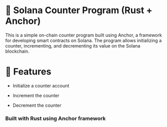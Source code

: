 # 🧮 Solana Counter Program (Rust + Anchor)
This is a simple on-chain counter program built using Anchor, a framework for developing smart contracts on Solana. The program allows initializing a counter, incrementing, and decrementing 
its value on the Solana blockchain.

# 🚀 Features
- Initialize a counter account

- Increment the counter

- Decrement the counter

### Built with Rust using Anchor framework

